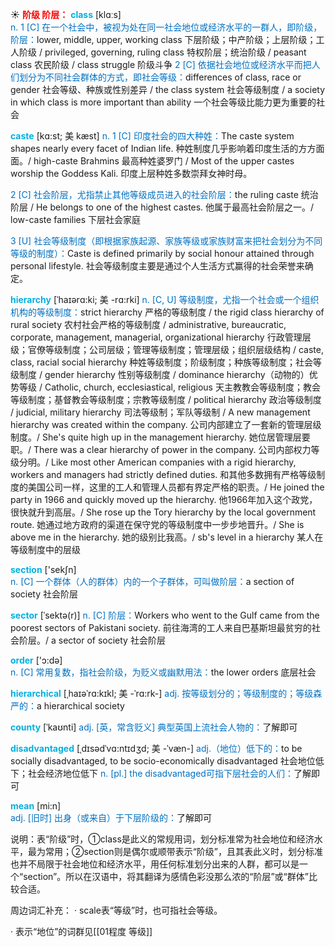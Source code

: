 ☀ <font color="red">**阶级 阶层：**</font>
<font color="sky blue">**class**</font> [klɑːs]  
<font color="#0070c0">n. 1 [C] 在一个社会中，被视为处在同一社会地位或经济水平的一群人，即阶级，阶层：</font>lower, middle, upper, working class 下层阶级；中产阶级；上层阶级；工人阶级 / privileged, governing, ruling class 特权阶层；统治阶级 / peasant class 农民阶级 / class struggle 阶级斗争 <font color="#0070c0">2 [C] 依据社会地位或经济水平而把人们划分为不同社会群体的方式，即社会等级：</font>differences of class, race or gender 社会等级、种族或性别差异 / the class system 社会等级制度 / a society in which class is more important than ability 一个社会等级比能力更为重要的社会
           
<font color="sky blue">**caste**</font> [kɑ:st; 美 kæst]
<font color="#0070c0">n. 1 [C] 印度社会的四大种姓：</font>The caste system shapes nearly every facet of Indian life. 种姓制度几乎影响着印度生活的方方面面。/ high-caste Brahmins 最高种姓婆罗门 / Most of the upper castes worship the Goddess Kali. 印度上层种姓多数崇拜女神时母。

<font color="#0070c0">2 [C] 社会阶层，尤指禁止其他等级成员进入的社会阶层：</font>the ruling caste 统治阶层 / He belongs to one of the highest castes. 他属于最高社会阶层之一。/ low-caste families 下层社会家庭

<font color="#0070c0">3 [U] 社会等级制度（即根据家族起源、家族等级或家族财富来把社会划分为不同等级的制度）：</font>Caste is defined primarily by social honour attained through personal lifestyle. 社会等级制度主要是通过个人生活方式赢得的社会荣誉来确定。
           
<font color="sky blue">**hierarchy**</font> [ˈhaɪərɑ:ki; 美 -rɑ:rki]
<font color="#0070c0">n. [C, U] 等级制度，尤指一个社会或一个组织机构的等级制度：</font>strict hierarchy 严格的等级制度 / the rigid class hierarchy of rural society 农村社会严格的等级制度 / administrative, bureaucratic, corporate, management, managerial, organizational hierarchy 行政管理层级；官僚等级制度；公司层级；管理等级制度；管理层级；组织层级结构 / caste, class, racial social hierarchy 种姓等级制度；阶级制度；种族等级制度；社会等级制度 / gender hierarchy 性别等级制度 / dominance hierarchy（动物的）优势等级 / Catholic, church, ecclesiastical, religious 天主教教会等级制度；教会等级制度；基督教会等级制度；宗教等级制度 / political hierarchy 政治等级制度 / judicial, military hierarchy 司法等级制；军队等级制 / A new management hierarchy was created within the company. 公司内部建立了一套新的管理层级制度。/ She's quite high up in the management hierarchy. 她位居管理层要职。/ There was a clear hierarchy of power in the company. 公司内部权力等级分明。/ Like most other American companies with a rigid hierarchy, workers and managers had strictly defined duties. 和其他多数拥有严格等级制度的美国公司一样，这里的工人和管理人员都有界定严格的职责。/ He joined the party in 1966 and quickly moved up the hierarchy. 他1966年加入这个政党，很快就升到高层。/ She rose up the Tory hierarchy by the local government route. 她通过地方政府的渠道在保守党的等级制度中一步步地晋升。/ She is above me in the hierarchy. 她的级别比我高。/ sb's level in a hierarchy 某人在等级制度中的层级

<font color="sky blue">**section**</font> ['sekʃn]  
<font color="#0070c0">n. [C] 一个群体（人的群体）内的一个子群体，可叫做阶层：</font>a section of society 社会阶层
           
<font color="sky blue">**sector**</font> [ˈsektə(r)]
<font color="#0070c0">n. [C] 阶层：</font>Workers who went to the Gulf came from the poorest sectors of Pakistani society. 前往海湾的工人来自巴基斯坦最贫穷的社会阶层。/ a sector of society 社会阶层
 
<font color="sky blue">**order**</font> ['ɔ:də]  
<font color="#0070c0">n. [C] 常用复数，指社会阶级，为贬义或幽默用法：</font>the lower orders 底层社会
           
<font color="sky blue">**hierarchical**</font> [ˌhaɪəˈrɑ:kɪkl; 美 -ˈrɑ:rk-]
<font color="#0070c0">adj. 按等级划分的；等级制度的；等级森严的：</font>a hierarchical society
                     
<font color="sky blue">**county**</font> [ˈkaʊnti]
<font color="#0070c0">adj. [英，常含贬义] 典型英国上流社会人物的：</font>了解即可

<font color="sky blue">**disadvantaged**</font> [ˌdɪsədˈvɑ:ntɪdʒd; 美 -ˈvæn-]
<font color="#0070c0">adj.（地位）低下的：</font>to be socially disadvantaged, to be socio-economically disadvantaged 社会地位低下；社会经济地位低下 <font color="#0070c0">n. [pl.] the disadvantaged可指下层社会的人们：</font>了解即可

<font color="sky blue">**mean**</font> [mi:n]  
<font color="#0070c0">adj. [旧时] 出身（或来自）于下层阶级的：</font>了解即可

说明：表“阶级”时，①class是此义的常规用词，划分标准常为社会地位和经济水平，最为常用；②section则是偶尔或顺带表示“阶级”，且其表此义时，划分标准也并不局限于社会地位和经济水平，用任何标准划分出来的人群，都可以是一个“section”。所以在汉语中，将其翻译为感情色彩没那么浓的“阶层”或“群体”比较合适。

周边词汇补充：
· scale表“等级”时，也可指社会等级。

· 表示“地位”的词群见[[01程度 等级]]
